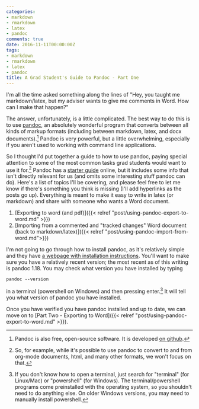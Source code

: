 ```yaml
---
categories:
- markdown
- rmarkdown
- latex
- pandoc
comments: true
date: 2016-11-11T00:00:00Z
tags:
- markdown
- rmarkdown
- latex
- pandoc
title: A Grad Student's Guide to Pandoc - Part One
---
```


I'm all the time asked something along the lines of "Hey, you taught me markdown/latex, but my adviser wants to give me comments in Word. How can I make that happen?" 

The answer, unfortunately, is a little complicated. The best way to do this is to use [pandoc](http://pandoc.org/), an absolutely wonderful program that converts between all kinds of markup formats (including between markdown, latex, and docx documents).[^2] Pandoc is very powerful, but a little overwhelming, especially if you aren't used to working with command line applications.

So I thought I'd put together a guide to how to use pandoc, paying special attention to some of the most common tasks grad students would want to use it for.[^3] Pandoc has a [starter guide](http://pandoc.org/getting-started.html) online, but it includes some info that isn't directly relevant for us (and omits some interesting stuff pandoc can do). Here's a list of topics I'll be covering, and please feel free to let me know if there's something you think is missing (I'll add hyperlinks as the posts go up). Everything is meant to make it easy to write in latex (or markdown) and share with someone who wants a Word document.

1. [Exporting to word (and pdf)]({{< relref "post/using-pandoc-export-to-word.md" >}})
2. [Importing from a commented and "tracked changes" Word document (back to markdown/latex)]({{< relref "post/using-pandoc-import-from-word.md">}})

I'm not going to go through how to install pandoc, as it's relatively simple and they have [a webpage with installation instructions](http://pandoc.org/installing.html). You'll want to make sure you have a relatively recent version; the most recent as of this writing is pandoc 1.18. You may check what version you have installed by typing 

```
pandoc --version
```

in a terminal (powershell on Windows) and then pressing enter.[^1] It will tell you what version of pandoc you have installed. 

Once you have verified you have pandoc installed and up to date, we can move on to [Part Two - Exporting to Word]({{< relref "post/using-pandoc-export-to-word.md" >}}).

[^1]: If you don't know how to open a terminal, just search for "terminal" (for Linux/Mac) or "powershell" (for Windows). The terminal/powershell programs come preinstalled with the operating system, so you shouldn't need to do anything else. On older Windows versions, you may need to manually install powershell.

[^2]: Pandoc is also free, open-source software. It is developed [on github](https://github.com/jgm/pandoc).

[^3]: So, for example, while it's possible to use pandoc to convert to and from org-mode documents, html, and many other formats, we won't focus on that. 
